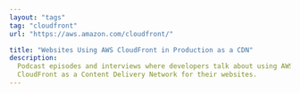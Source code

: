 ```yaml
---
layout: "tags"
tag: "cloudfront"
url: "https://aws.amazon.com/cloudfront/"

title: "Websites Using AWS CloudFront in Production as a CDN"
description:
  Podcast episodes and interviews where developers talk about using AWS
  CloudFront as a Content Delivery Network for their websites.
---
```

